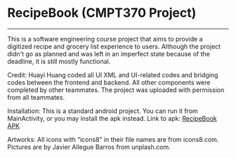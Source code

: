 # RecipeBook (CMPT370 Project)
___

This is a software engineering course project that aims to provide a digitized recipe and grocery list experience to users. Although the project didn't go as planned and was left in an imperfect state because of the deadline, it is still mostly functional.

Credit:
Huayi Huang coded all UI XML and UI-related codes and bridging codes between the frontend and backend.
All other components were completed by other teammates.
The project was uploaded with permission from all teammates.

Installation:
This is a standard android project. You can run it from MainActivity, or you may install the apk instead.
Link to apk:
[RecipeBook APK](https://github.com/hhynewcan/Group44Project/releases/download/Demo/RecipeBook-debug.apk)

Artworks:
All icons with “icons8” in their file names are from icons8.com.
Pictures are by Javier Allegue Barros from unplash.com.